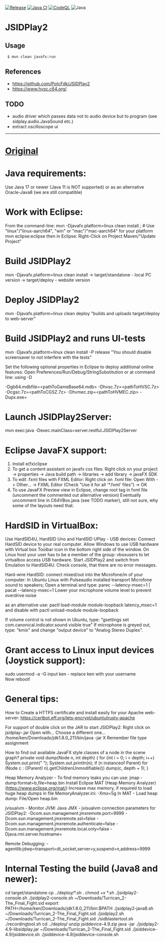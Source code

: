 [![Release](https://jitpack.io/v/umjammer/JSIDPlay2.svg)](https://jitpack.io/#umjammer/JSIDPlay2)
[![Java CI](https://github.com/umjammer/JSIDPlay2/actions/workflows/maven.yml/badge.svg)](https://github.com/umjammer/JSIDPlay2/actions/workflows/maven.yml)
[![CodeQL](https://github.com/umjammer/JSIDPlay2/actions/workflows/codeql-analysis.yml/badge.svg)](https://github.com/umjammer/JSIDPlay2/actions/workflows/codeql-analysis.yml)
![Java](https://img.shields.io/badge/Java-17-b07219)

# JSIDPlay2

## Usage

```shell
 $ mvn clean javafx:run
```

## References

* https://github.com/PotcFdk/JSIDPlay2
* https://www.hvsc.c64.org/

## TODO

* audio driver which passes data not to audio device but to program (see sidplay.audio.JavaSound etc.)
* extract oscilloscope ui


---

# [Original](https://sourceforge.net/projects/jsidplay2/)

Java requirements:
==================
Use Java 17 or newer (Java 11 is NOT supported) or as an alternative Oracle-Java8 (we are still compatible) 

Work with Eclipse:
==================
From the command-line:
mvn -Djavafx.platform=linux clean install								; # Use "linux"/"linux-aarch64", "win" or "mac"/"mac-aarch64" for your platform
mvn eclipse:eclipse
then in Eclipse: Right-Click on Project Maven/"Update Project"

Build JSIDPlay2
===============
mvn -Djavafx.platform=linux clean install
-> target/standalone	-	local PC version
-> target/deploy		-	website version

Deploy JSIDPlay2
================
mvn -Djavafx.platform=linux clean deploy
"builds and uploads target/deploy to web-server"

Build JSIDPlay2 and runs UI-tests
=================================
mvn -Djavafx.platform=linux clean install -P release			"You should disable screensaver to not interfere with the tests"

Set the following optional properties in Eclipse to deploy additional online features:
Open Preferences/Run/Debug/StringSubstitution or at command line: using -D

-Dgb64.mdbfile=<pathToGameBase64.mdb>
-Dhvsc.7z=<pathToHVSC.7z>
-Dcgsc.7z=<pathToCGSZ.7z>
-Dhvmec.zip=<pathToHVMEC.zip>
-Dupx.exe=<pathToUPX>

Launch JSIDPlay2Server:
=======================
mvn exec:java -Dexec.mainClass=server.restful.JSIDPlay2Server

Eclipse JavaFX support:
=======================
1. Install e(fx)clipse
2. To get a content assistant on javafx css files:
Right click on your project -> properties -> Java build path -> libraries -> add library -> javaFX SDK
3. To edit .fxml files with FXML Editor:
Right click on .fxml file: Open With -> Other... -> FXML Editor (Check "Use it for all '*.fxml' files") -> OK
4. To use JavaFX Preview view in Eclipse, change root tag in fxml file (uncomment the commented out alternative version)
Eventually uncomment line in C64VBox.java (see TODO marker), still not sure, why some of the layouts need that.

HardSID in VirtualBox:
======================
Use HardSID4U, HardSID Uno and HardSID UPlay - USB devices:
Connect HardSID device to your real computer.
Allow Windows to use USB hardware with Virtual box Toolbar icon in the bottom right side of the window.
On Linux host your user has to be a member of the group: vboxusers to let virtualbox access USB hardware.
Start JSIDPlay2 and switch from Emulation to HardSID4U.
Check console, that there are no error messages.

Hard-wire HardSID: connect mixed/out into the Microfone/in of your computer:
In Ubuntu Linux with Pulseaudio installed transport Microfone sound to speakers;
Open a terminal and type:
parec --latency-msec=1 | pacat --latency-msec=1
Lower your microphone volume level to prevent overdrive noise

as an alternative use:
pactl load-module module-loopback latency_msec=1
and disable with
pactl unload-module module-loopback

If volume control is not shown in Ubuntu, type:
"gsettings set com.canonical.indicator.sound visible true"
If microphone is greyed out, type:
"kmix"
and change "output device" to "Analog Stereo Duplex".

Grant access to Linux input devices (Joystick support):
=======================================================
sudo usermod -a -G input ken	- replace ken with your username	
Now reboot!

General tips:
=============

How to Create a HTTPS certificate and install easily for your Apache web-server:
https://certbot.eff.org/lets-encrypt/ubuntutrusty-apache

For support of double click on the JAR to start JSIDPlay2:
Right click on jsidplay-<version>.jar
Open with...
Choose a different one...
/home/ken/Downloads/jdk1.8.0_211/bin/java -jar
X Remember file type assignment

How to find out available JavaFX style classes of a node in the scene graph?
	private void dump(Node n, int depth) {
		for (int i = 0; i < depth; i++)
			System.out.print("  ");
		System.out.println(n);
		if (n instanceof Parent)
			for (Node c : ((Parent) n).getChildrenUnmodifiable())
				dump(c, depth + 1);
	}


Heap Memory Analyzer - To find memory leaks you can use:
jmap -dump:format=b,file=heap.bin <JavaProcessId>
Install Eclipse MAT (Heap Memory Analyzer) (https://www.eclipse.org/mat/)
Increase max memory, if required to load huge heap dumps in file MemoryAnalyzer.ini:
-Xmx=5g
In MAT - Load heap dump: File/Open heap.bin

jvisualvm - Monitor JVM:
Java JMX - jvisualvm connection parameters for JSIDPlay2:
-Dcom.sun.management.jmxremote.port=9999
-Dcom.sun.management.jmxremote.ssl=false
-Dcom.sun.management.jmxremote.authenticate=false
-Dcom.sun.management.jmxremote.local.only=false
-Djava.rmi.server.hostname=<server-ip>

Remote Debugging:
-agentlib:jdwp=transport=dt_socket,server=y,suspend=n,address=9999

Internal Testing the build (Java8 and newer):
=============================================
cd target/standalone
cp ../deploy/*.sh .
chmod +x *.sh
./jsidplay2-console.sh 
./jsidplay2-console.sh ~/Downloads/Turrican_2-The_Final_Fight.sid 
export PATH=/home/ken/Downloads/jdk1.8.0_211/bin:$PATH
./jsidplay2-java8.sh ~/Downloads/Turrican_2-The_Final_Fight.sid 
./jsidplay2.sh ~/Downloads/Turrican_2-The_Final_Fight.sid 
./sidblastertool.sh 
./recordingtool.sh 
cd ../deploy/
unzip jsiddevice-4.9.zip
java -jar ./jsidplay2-4.9-libsidplay.jar ~/Downloads/Turrican_2-The_Final_Fight.sid 
./jsiddevice-4.9/jsiddevice.sh
./jsiddevice-4.9/jsiddevice-console.sh
